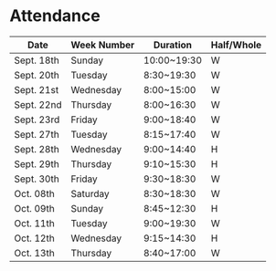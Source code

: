 # Attendance

| Date       | Week Number | Duration    | Half/Whole |
|------------|-------------|-------------|------------|
| Sept. 18th | Sunday      | 10:00~19:30 | W          |
| Sept. 20th | Tuesday     |  8:30~19:30 | W          |
| Sept. 21st | Wednesday   |  8:00~15:00 | W          |
| Sept. 22nd | Thursday    | 8:00~16:30  | W          |
| Sept. 23rd | Friday      | 9:00~18:40  | W          |
| Sept. 27th | Tuesday     | 8:15~17:40  | W          |
| Sept. 28th | Wednesday   | 9:00~14:40  | H          |
| Sept. 29th | Thursday    | 9:10~15:30  | H          |
| Sept. 30th | Friday      | 9:30~18:30  | W          |
| Oct. 08th  | Saturday    | 8:30~18:30  | W          |
| Oct. 09th  | Sunday      | 8:45~12:30  | H          |
| Oct. 11th  | Tuesday     | 9:00~19:30  | W          |
| Oct. 12th  | Wednesday   | 9:15~14:30  | H          |
| Oct. 13th  | Thursday    | 8:40~17:00  | W          |
